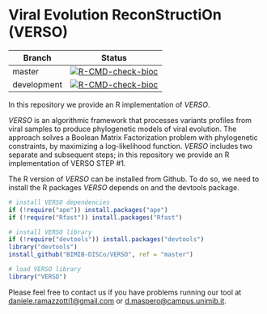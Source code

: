 Viral Evolution ReconStructiOn (VERSO)
================

| Branch | Status |
| --- | --- |
| master | [![R-CMD-check-bioc](https://github.com/BIMIB-DISCo/VERSO/actions/workflows/check-bioc.yml/badge.svg?branch=master)](https://github.com/BIMIB-DISCo/VERSO/actions/workflows/check-bioc.yml) |
| development | [![R-CMD-check-bioc](https://github.com/BIMIB-DISCo/VERSO/actions/workflows/check-bioc.yml/badge.svg?branch=development)](https://github.com/BIMIB-DISCo/VERSO/actions/workflows/check-bioc.yml) |

In this repository we provide an R implementation of *VERSO*. 

*VERSO* is an algorithmic framework that processes variants profiles from viral samples to produce phylogenetic 
models of viral evolution. The approach solves a Boolean Matrix Factorization problem with phylogenetic constraints, 
by maximizing a log-likelihood function. *VERSO* includes two separate and subsequent steps; in this repository we provide 
an R implementation of VERSO STEP #1. 

The R version of *VERSO* can be installed from Github. To do so, we need to install the R packages *VERSO* depends on and the devtools package. 

```r
# install VERSO dependencies
if (!require("ape")) install.packages("ape")
if (!require("Rfast")) install.packages("Rfast")

# install VERSO library
if (!require("devtools")) install.packages("devtools")
library("devtools")
install_github("BIMIB-DISCo/VERSO", ref = "master")

# load VERSO library
library("VERSO")
```

Please feel free to contact us if you have problems running our tool at daniele.ramazzotti1@gmail.com or d.maspero@campus.unimib.it. 
